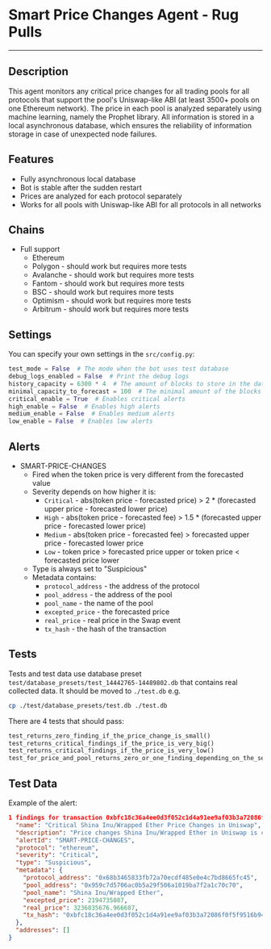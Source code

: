 # **Smart Price Changes Agent - Rug Pulls**

---

## Description

This agent monitors any critical price changes for all trading pools for all protocols that support the pool's
Uniswap-like ABI (at least 3500+ pools on one Ethereum network). The price in each pool is analyzed separately using
machine learning, namely the Prophet library. All information is stored in a local asynchronous database, which ensures
the reliability of information storage in case of unexpected node failures.

## Features

- Fully asynchronous local database
- Bot is stable after the sudden restart
- Prices are analyzed for each protocol separately
- Works for all pools with Uniswap-like ABI for all protocols in all networks

## Chains

- Full support
    - Ethereum
    - Polygon - should work but requires more tests
    - Avalanche - should work but requires more tests
    - Fantom - should work but requires more tests
    - BSC - should work but requires more tests
    - Optimism - should work but requires more tests
    - Arbitrum - should work but requires more tests

## Settings

You can specify your own settings in the `src/config.py`:

```python
test_mode = False  # The mode when the bot uses test database
debug_logs_enabled = False  # Print the debug logs
history_capacity = 6300 * 4  # The amount of blocks to store in the database
minimal_capacity_to_forecast = 100  # The minimal amount of the blocks to start forecasting
critical_enable = True  # Enables critical alerts
high_enable = False  # Enables high alerts
medium_enable = False  # Enables medium alerts
low_enable = False  # Enables low alerts
```

## Alerts

- SMART-PRICE-CHANGES
    - Fired when the token price is very different from the forecasted value
    - Severity depends on how higher it is:
        - `Critical` - abs(token price - forecasted price) > 2 * (forecasted upper price - forecasted lower price)
        - `High` - abs(token price - forecasted fee) > 1.5 * (forecasted upper price - forecasted lower price)
        - `Medium` - abs(token price - forecasted fee) > forecasted upper price - forecasted lower price
        - `Low` - token price > forecasted price upper or token price < forecasted price lower
    - Type is always set to "Suspicious"
    - Metadata contains:
        - `protocol_address` - the address of the protocol
        - `pool_address` - the address of the pool
        - `pool_name` - the name of the pool
        - `excepted_price` - the forecasted price
        - `real_price` - real price in the Swap event
        - `tx_hash` - the hash of the transaction

## Tests

Tests and test data use database preset `test/database_presets/test_14442765-14489802.db` that contains real collected
data. It should be moved to `./test.db` e.g.

```bash
cp ./test/database_presets/test.db ./test.db
```

There are 4 tests that should pass:

```python
test_returns_zero_finding_if_the_price_change_is_small()
test_returns_critical_findings_if_the_price_is_very_big()
test_returns_critical_findings_if_the_price_is_very_low()
test_for_price_and_pool_returns_zero_or_one_finding_depending_on_the_seasonality()
```

## Test Data

Example of the alert:

```json
1 findings for transaction 0xbfc18c36a4ee0d3f052c1d4a91ee9af03b3a72086f0f5f9516b94b8bda848688 {
  "name": "Critical Shina Inu/Wrapped Ether Price Changes in Uniswap",
  "description": "Price changes Shina Inu/Wrapped Ether in Uniswap is critically higher than excepted!",
  "alertId": "SMART-PRICE-CHANGES",
  "protocol": "ethereum",
  "severity": "Critical",
  "type": "Suspicious",
  "metadata": {
    "protocol_address": "0x68b3465833fb72a70ecdf485e0e4c7bd8665fc45",
    "pool_address": "0x959c7d5706ac0b5a29f506a1019ba7f2a1c70c70",
    "pool_name": "Shina Inu/Wrapped Ether",
    "excepted_price": 2194735087,
    "real_price": 3236835676.966687,
    "tx_hash": "0xbfc18c36a4ee0d3f052c1d4a91ee9af03b3a72086f0f5f9516b94b8bda848688"
  },
  "addresses": []
}

```
